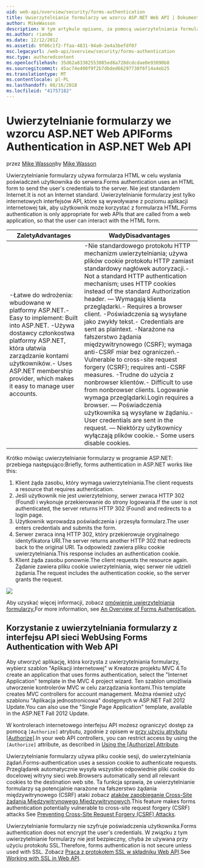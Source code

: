```yaml
---
uid: web-api/overview/security/forms-authentication
title: Uwierzytelnianie formularzy we wzorcu ASP.NET Web API | Dokumentacja firmy Microsoft
author: MikeWasson
description: W tym artykule opisano, za pomocą uwierzytelniania formularzy programu ASP.NET Web API.
ms.author: riande
ms.date: 12/12/2012
ms.assetid: 9f06c1f2-ffaa-4831-94a0-2e4a3befdf07
msc.legacyurl: /web-api/overview/security/forms-authentication
msc.type: authoredcontent
ms.openlocfilehash: 35d62a83382553085ed8a728dcdcdae0e93090b8
ms.sourcegitcommit: 45ac74e400f9f2b7dbded66297730f6f14a4eb25
ms.translationtype: MT
ms.contentlocale: pl-PL
ms.lasthandoff: 08/16/2018
ms.locfileid: "41757182"
---
```

<a name="forms-authentication-in-aspnet-web-api"></a><span data-ttu-id="138c1-103">Uwierzytelnianie formularzy we wzorcu ASP.NET Web API</span><span class="sxs-lookup"><span data-stu-id="138c1-103">Forms Authentication in ASP.NET Web API</span></span>
====================
<span data-ttu-id="138c1-104">przez [Mike Wasson](https://github.com/MikeWasson)</span><span class="sxs-lookup"><span data-stu-id="138c1-104">by [Mike Wasson](https://github.com/MikeWasson)</span></span>

<span data-ttu-id="138c1-105">Uwierzytelnianie formularzy używa formularza HTML w celu wysłania poświadczeń użytkownika do serwera.</span><span class="sxs-lookup"><span data-stu-id="138c1-105">Forms authentication uses an HTML form to send the user's credentials to the server.</span></span> <span data-ttu-id="138c1-106">Nie jest standardem Internet.</span><span class="sxs-lookup"><span data-stu-id="138c1-106">It is not an Internet standard.</span></span> <span data-ttu-id="138c1-107">Uwierzytelnianie formularzy jest tylko internetowych interfejsów API, które są wywoływane z poziomu aplikacji internetowej tak, aby użytkownik może korzystać z formularza HTML.</span><span class="sxs-lookup"><span data-stu-id="138c1-107">Forms authentication is only appropriate for web APIs that are called from a web application, so that the user can interact with the HTML form.</span></span>

| <span data-ttu-id="138c1-108">Zalety</span><span class="sxs-lookup"><span data-stu-id="138c1-108">Advantages</span></span> | <span data-ttu-id="138c1-109">Wady</span><span class="sxs-lookup"><span data-stu-id="138c1-109">Disadvantages</span></span> |
| --- | --- |
| <span data-ttu-id="138c1-110">-Łatwe do wdrożenia: wbudowane w platformy ASP.NET.</span><span class="sxs-lookup"><span data-stu-id="138c1-110">- Easy to implement: Built into ASP.NET.</span></span> <span data-ttu-id="138c1-111">-Używa dostawcy członkostwa platformy ASP.NET, która ułatwia zarządzanie kontami użytkowników.</span><span class="sxs-lookup"><span data-stu-id="138c1-111">- Uses ASP.NET membership provider, which makes it easy to manage user accounts.</span></span> | <span data-ttu-id="138c1-112">-Nie standardowego protokołu HTTP mechanizm uwierzytelniania; używa plików cookie protokołu HTTP zamiast standardowy nagłówek autoryzacji.</span><span class="sxs-lookup"><span data-stu-id="138c1-112">- Not a standard HTTP authentication mechanism; uses HTTP cookies instead of the standard Authorization header.</span></span> <span data-ttu-id="138c1-113">— Wymagają klienta przeglądarki.</span><span class="sxs-lookup"><span data-stu-id="138c1-113">- Requires a browser client.</span></span> <span data-ttu-id="138c1-114">-Poświadczenia są wysyłane jako zwykły tekst.</span><span class="sxs-lookup"><span data-stu-id="138c1-114">- Credentials are sent as plaintext.</span></span> <span data-ttu-id="138c1-115">-Narażone na fałszerstwo żądania międzywitrynowego (CSRF); wymaga anti-CSRF miar bez ograniczeń.</span><span class="sxs-lookup"><span data-stu-id="138c1-115">- Vulnerable to cross-site request forgery (CSRF); requires anti-CSRF measures.</span></span> <span data-ttu-id="138c1-116">-Trudne do użycia z nonbrowser klientów.</span><span class="sxs-lookup"><span data-stu-id="138c1-116">- Difficult to use from nonbrowser clients.</span></span> <span data-ttu-id="138c1-117">Logowanie wymaga przeglądarki.</span><span class="sxs-lookup"><span data-stu-id="138c1-117">Login requires a browser.</span></span> <span data-ttu-id="138c1-118">— Poświadczenia użytkownika są wysyłane w żądaniu.</span><span class="sxs-lookup"><span data-stu-id="138c1-118">- User credentials are sent in the request.</span></span> <span data-ttu-id="138c1-119">— Niektórzy użytkownicy wyłączają plików cookie.</span><span class="sxs-lookup"><span data-stu-id="138c1-119">- Some users disable cookies.</span></span> |

<span data-ttu-id="138c1-120">Krótko mówiąc uwierzytelnianie formularzy w programie ASP.NET: przebiega następująco:</span><span class="sxs-lookup"><span data-stu-id="138c1-120">Briefly, forms authentication in ASP.NET works like this:</span></span>

1. <span data-ttu-id="138c1-121">Klient żąda zasobu, który wymaga uwierzytelniania.</span><span class="sxs-lookup"><span data-stu-id="138c1-121">The client requests a resource that requires authentication.</span></span>
2. <span data-ttu-id="138c1-122">Jeśli użytkownik nie jest uwierzytelniony, serwer zwraca HTTP 302 (Found) i wykonuje przekierowanie do strony logowania.</span><span class="sxs-lookup"><span data-stu-id="138c1-122">If the user is not authenticated, the server returns HTTP 302 (Found) and redirects to a login page.</span></span>
3. <span data-ttu-id="138c1-123">Użytkownik wprowadza poświadczenia i przesyła formularz.</span><span class="sxs-lookup"><span data-stu-id="138c1-123">The user enters credentials and submits the form.</span></span>
4. <span data-ttu-id="138c1-124">Serwer zwraca inną HTTP 302, który przekierowuje oryginalnego identyfikatora URI.</span><span class="sxs-lookup"><span data-stu-id="138c1-124">The server returns another HTTP 302 that redirects back to the original URI.</span></span> <span data-ttu-id="138c1-125">Ta odpowiedź zawiera pliku cookie uwierzytelniania.</span><span class="sxs-lookup"><span data-stu-id="138c1-125">This response includes an authentication cookie.</span></span>
5. <span data-ttu-id="138c1-126">Klient żąda zasobu ponownie.</span><span class="sxs-lookup"><span data-stu-id="138c1-126">The client requests the resource again.</span></span> <span data-ttu-id="138c1-127">Żądanie zawiera pliku cookie uwierzytelniania, więc serwer nie udzieli żądania.</span><span class="sxs-lookup"><span data-stu-id="138c1-127">The request includes the authentication cookie, so the server grants the request.</span></span>

![](forms-authentication/_static/image1.png)

<span data-ttu-id="138c1-128">Aby uzyskać więcej informacji, zobacz [omówienie uwierzytelniania formularzy.](../../../web-forms/overview/older-versions-security/introduction/an-overview-of-forms-authentication-cs.md)</span><span class="sxs-lookup"><span data-stu-id="138c1-128">For more information, see [An Overview of Forms Authentication.](../../../web-forms/overview/older-versions-security/introduction/an-overview-of-forms-authentication-cs.md)</span></span>

## <a name="using-forms-authentication-with-web-api"></a><span data-ttu-id="138c1-129">Korzystanie z uwierzytelniania formularzy z interfejsu API sieci Web</span><span class="sxs-lookup"><span data-stu-id="138c1-129">Using Forms Authentication with Web API</span></span>

<span data-ttu-id="138c1-130">Aby utworzyć aplikację, która korzysta z uwierzytelniania formularzy, wybierz szablon "Aplikacji internetowej" w Kreatorze projektu MVC 4.</span><span class="sxs-lookup"><span data-stu-id="138c1-130">To create an application that uses forms authentication, select the "Internet Application" template in the MVC 4 project wizard.</span></span> <span data-ttu-id="138c1-131">Ten szablon umożliwia utworzenie kontrolerów MVC w celu zarządzania kontami.</span><span class="sxs-lookup"><span data-stu-id="138c1-131">This template creates MVC controllers for account management.</span></span> <span data-ttu-id="138c1-132">Można również użyć szablonu "Aplikacja jednostronicowa" dostępnych w ASP.NET Fall 2012 Update.</span><span class="sxs-lookup"><span data-stu-id="138c1-132">You can also use the "Single Page Application" template, available in the ASP.NET Fall 2012 Update.</span></span>

<span data-ttu-id="138c1-133">W kontrolerach internetowego interfejsu API możesz ograniczyć dostęp za pomocą `[Authorize]` atrybutu, zgodnie z opisem w [przy użyciu atrybutu [Authorize]](authentication-and-authorization-in-aspnet-web-api.md#auth3).</span><span class="sxs-lookup"><span data-stu-id="138c1-133">In your web API controllers, you can restrict access by using the `[Authorize]` attribute, as described in [Using the [Authorize] Attribute](authentication-and-authorization-in-aspnet-web-api.md#auth3).</span></span>

<span data-ttu-id="138c1-134">Uwierzytelnianie formularzy używa pliku cookie sesji, do uwierzytelniania żądań.</span><span class="sxs-lookup"><span data-stu-id="138c1-134">Forms-authentication uses a session cookie to authenticate requests.</span></span> <span data-ttu-id="138c1-135">Przeglądarek automatycznie wysyła wszystkie odpowiednie pliki cookie do docelowej witryny sieci web.</span><span class="sxs-lookup"><span data-stu-id="138c1-135">Browsers automatically send all relevant cookies to the destination web site.</span></span> <span data-ttu-id="138c1-136">Ta funkcja sprawia, że uwierzytelnianie formularzy są potencjalnie narażone na fałszerstwo żądania międzywitrynowego (CSRF) ataki zobacz [ataków zapobieganie Cross-Site żądania Międzywitrynowego Międzywitrynowych](preventing-cross-site-request-forgery-csrf-attacks.md).</span><span class="sxs-lookup"><span data-stu-id="138c1-136">This feature makes forms authentication potentially vulnerable to cross-site request forgery (CSRF) attacks See [Preventing Cross-Site Request Forgery (CSRF) Attacks](preventing-cross-site-request-forgery-csrf-attacks.md).</span></span>

<span data-ttu-id="138c1-137">Uwierzytelnianie formularzy nie szyfruje poświadczenia użytkownika.</span><span class="sxs-lookup"><span data-stu-id="138c1-137">Forms authentication does not encrypt the user's credentials.</span></span> <span data-ttu-id="138c1-138">W związku z tym uwierzytelnianie formularzy nie jest bezpieczny, chyba że używana przy użyciu protokołu SSL.</span><span class="sxs-lookup"><span data-stu-id="138c1-138">Therefore, forms authentication is not secure unless used with SSL.</span></span> <span data-ttu-id="138c1-139">Zobacz [Praca z protokołem SSL w składniku Web API](working-with-ssl-in-web-api.md).</span><span class="sxs-lookup"><span data-stu-id="138c1-139">See [Working with SSL in Web API](working-with-ssl-in-web-api.md).</span></span>
